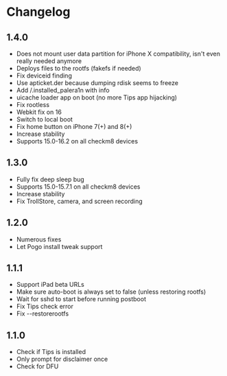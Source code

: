 # Changelog

## 1.4.0

- Does not mount user data partition for iPhone X compatibility, isn't even really needed anymore
- Deploys files to the rootfs (fakefs if needed)
- Fix deviceid finding
- Use apticket.der because dumping rdisk seems to freeze
- Add /.installed_palera1n with info
- uicache loader app on boot (no more Tips app hijacking)
- Fix rootless
- Webkit fix on 16
- Switch to local boot
- Fix home button on iPhone 7(+) and 8(+)
- Increase stability
- Supports 15.0-16.2 on all checkm8 devices

## 1.3.0

- Fully fix deep sleep bug
- Supports 15.0-15.7.1 on all checkm8 devices
- Increase stability
- Fix TrollStore, camera, and screen recording

## 1.2.0

- Numerous fixes
- Let Pogo install tweak support

## 1.1.1

- Support iPad beta URLs
- Make sure auto-boot is always set to false (unless restoring rootfs)
- Wait for sshd to start before running postboot
- Fix Tips check error
- Fix --restorerootfs

## 1.1.0

- Check if Tips is installed
- Only prompt for disclaimer once
- Check for DFU
